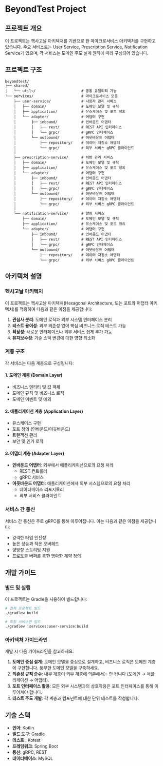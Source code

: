 # BeyondTest Project

## 프로젝트 개요
이 프로젝트는 헥사고날 아키텍처를 기반으로 한 마이크로서비스 아키텍처를 구현하고 있습니다. 주요 서비스로는 User Service, Prescription Service, Notification Service가 있으며, 각 서비스는 도메인 주도 설계 원칙에 따라 구성되어 있습니다.

## 프로젝트 구조

```
beyondtest/
├── shared/
│   └── utils/                     # 공통 유틸리티 기능
└── services/                      # 마이크로서비스 모음
    ├── user-service/              # 사용자 관리 서비스
    │   ├── domain/                # 도메인 모델 및 규칙
    │   ├── application/           # 유스케이스 및 포트 정의
    │   └── adapter/               # 어댑터 구현
    │       ├── inbound/           # 인바운드 어댑터
    │       │   ├── rest/          # REST API 인터페이스
    │       │   └── grpc/          # gRPC 인터페이스
    │       └── outbound/          # 아웃바운드 어댑터
    │           ├── repository/    # 데이터 저장소 어댑터
    │           └── grpc/          # 외부 서비스 gRPC 클라이언트
    │
    ├── prescription-service/      # 처방 관리 서비스
    │   ├── domain/                # 도메인 모델 및 규칙
    │   ├── application/           # 유스케이스 및 포트 정의
    │   └── adapter/               # 어댑터 구현
    │       ├── inbound/           # 인바운드 어댑터
    │       │   ├── rest/          # REST API 인터페이스
    │       │   └── grpc/          # gRPC 인터페이스
    │       └── outbound/          # 아웃바운드 어댑터
    │           ├── repository/    # 데이터 저장소 어댑터
    │           └── grpc/          # 외부 서비스 gRPC 클라이언트
    │
    └── notification-service/      # 알림 서비스
        ├── domain/                # 도메인 모델 및 규칙
        ├── application/           # 유스케이스 및 포트 정의
        └── adapter/               # 어댑터 구현
            ├── inbound/           # 인바운드 어댑터
            │   ├── rest/          # REST API 인터페이스
            │   └── grpc/          # gRPC 인터페이스
            └── outbound/          # 아웃바운드 어댑터
                ├── repository/    # 데이터 저장소 어댑터
                └── grpc/          # 외부 서비스 gRPC 클라이언트
```

## 아키텍처 설명

### 헥사고날 아키텍처

이 프로젝트는 헥사고날 아키텍처(Hexagonal Architecture, 또는 포트와 어댑터 아키텍처)를 적용하여 다음과 같은 이점을 제공합니다:

1. **관심사 분리**: 도메인 로직과 외부 시스템 인터페이스 분리
2. **테스트 용이성**: 외부 의존성 없이 핵심 비즈니스 로직 테스트 가능
3. **확장성**: 새로운 인터페이스나 외부 서비스 쉽게 추가 가능
4. **유지보수성**: 기술 스택 변경에 대한 영향 최소화

### 계층 구조

각 서비스는 다음 계층으로 구성됩니다:

#### 1. 도메인 계층 (Domain Layer)
- 비즈니스 엔티티 및 값 객체
- 도메인 규칙 및 비즈니스 로직
- 도메인 이벤트 및 예외

#### 2. 애플리케이션 계층 (Application Layer)
- 유스케이스 구현
- 포트 정의 (인바운드/아웃바운드)
- 트랜잭션 관리
- 보안 및 인가 로직

#### 3. 어댑터 계층 (Adapter Layer)
- **인바운드 어댑터**: 외부에서 애플리케이션으로의 요청 처리
    - REST 컨트롤러
    - gRPC 서비스
- **아웃바운드 어댑터**: 애플리케이션에서 외부 시스템으로의 요청 처리
    - 데이터베이스 리포지토리
    - 외부 서비스 클라이언트

### 서비스 간 통신

서비스 간 통신은 주로 gRPC를 통해 이루어집니다. 이는 다음과 같은 이점을 제공합니다:
- 강력한 타입 안전성
- 높은 성능과 적은 오버헤드
- 양방향 스트리밍 지원
- 프로토콜 버퍼를 통한 명확한 계약 정의

## 개발 가이드

### 빌드 및 실행

이 프로젝트는 Gradle을 사용하여 빌드합니다:

```bash
# 전체 프로젝트 빌드
./gradlew build

# 특정 서비스만 빌드
./gradlew :services:user-service:build
```

### 아키텍처 가이드라인

개발 시 다음 가이드라인을 참고하세요.

1. **도메인 중심 설계**: 도메인 모델을 중심으로 설계하고, 비즈니스 로직은 도메인 계층에 구현합니다. 풍부한 도메인 모델을 구축하세요.
2. **의존성 규칙 준수**: 내부 계층이 외부 계층에 의존해서는 안 됩니다 (도메인 → 애플리케이션 → 어댑터).
3. **포트 인터페이스 활용**: 모든 외부 시스템과의 상호작용은 포트 인터페이스를 통해 이루어져야 합니다.
4. **테스트 주도 개발**: 각 계층과 컴포넌트에 대한 단위 테스트를 작성합니다.

## 기술 스택

- **언어**: Kotlin
- **빌드 도구**: Gradle
- **테스트** : Kotest
- **프레임워크**: Spring Boot
- **통신**: gRPC, REST
- **데이터베이스**: MySQL